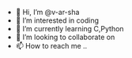 - 👋 Hi, I’m @v-ar-sha
- 👀 I’m interested in coding
- 🌱 I’m currently learning C,Python
- 💞️ I’m looking to collaborate on 
- 📫 How to reach me ..

<!---
v-ar-sha/v-ar-sha is a ✨ special ✨ repository because its `README.md` (this file) appears on your GitHub profile.
You can click the Preview link to take a look at your changes.
--->
